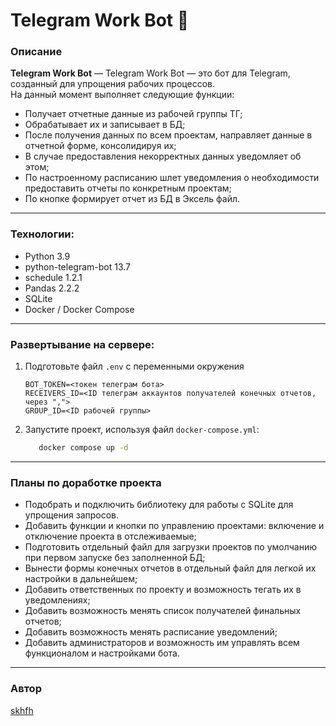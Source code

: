 # Telegram Work Bot 🤖

### Описание
**Telegram Work Bot** — Telegram Work Bot — это бот для Telegram, созданный для упрощения рабочих процессов. \
На данный момент выполняет следующие функции:
- Получает отчетные данные из рабочей группы ТГ;
- Обрабатывает их и записывает в БД;
- После получения данных по всем проектам, направляет данные в отчетной форме, консолидируя их;
- В случае предоставления некорректных данных уведомляет об этом;
- По настроенному расписанию шлет уведомления о необходимости предоставить отчеты по конкретным проектам;
- По кнопке формирует отчет из БД в Эксель файл.

---
### Технологии:
- Python 3.9
- python-telegram-bot 13.7
- schedule 1.2.1
- Pandas 2.2.2
- SQLite
- Docker / Docker Compose
  
---
### Развертывание на сервере:
1. Подготовьте файл `.env` с переменными окружения
   ```env
   BOT_TOKEN=<токен телеграм бота>
   RECEIVERS_ID=<ID телеграм аккаунтов получателей конечных отчетов, через ",">
   GROUP_ID=<ID рабочей группы>
   ```
2. Запустите проект, используя файл `docker-compose.yml`:
   ```bash
      docker compose up -d
   ```
---

### Планы по доработке проекта
- Подобрать и подключить библиотеку для работы с SQLite для упрощения запросов.
- Добавить функции и кнопки по управлению проектами: включение и отключение проекта в отслеживаемые;
- Подготовить отдельный файл для загрузки проектов по умолчанию при первом запуске без заполненной БД;
- Вынести формы конечных отчетов в отдельный файл для легкой их настройки в дальнейшем;
- Добавить ответственных по проекту и возможность тегать их в уведомлениях;
- Добавить возможность менять список получателей финальных отчетов;
- Добавить возможность менять расписание уведомлений;
- Добавить администраторов и возможность им управлять всем функционалом и настройками бота.
---

### Автор 
[skhfh](https://github.com/skhfh) 
